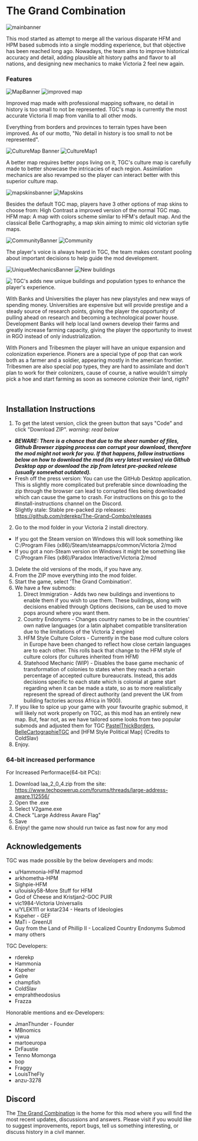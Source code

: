 # The Grand Combination

![mainbanner](https://user-images.githubusercontent.com/32886642/209586234-44f0d161-fe39-40c7-9ea8-6fc106547fd7.png)

This mod started as attempt to merge all the various disparate HFM and HPM based submods into a single modding experience, but that objective has been reached long ago. Nowadays, the team aims to improve historical accuracy and detail, adding plausible alt history paths and flavor to all nations, and designing new mechanics to make Victoria 2 feel new again. 

### Features

![MapBanner](https://user-images.githubusercontent.com/32886642/209600377-b23a8eed-caac-416d-bcd1-27a9df293d7f.png)
![improved map](https://user-images.githubusercontent.com/32886642/209600580-bf761c2c-4e13-419f-9a58-f116f73d86fc.png)

Improved map made with professional mapping software, no detail in history is too small to not be represented. TGC's map is currently the most accurate Victoria II map from vanilla to all other mods. 

Everything from borders and provinces to terrain types have been improved. As of our motto, "No detail in history is too small to not be represented". 

![CultureMap Banner](https://user-images.githubusercontent.com/32886642/209599678-d02b1aed-4b38-45ab-861b-2483fbfa2d29.png)
![CultureMap1](https://user-images.githubusercontent.com/32886642/209600947-2e505c04-9a8c-4fe1-a6cf-1d3e1bf4cc8e.png)

A better map requires better pops living on it, TGC's culture map is carefully made to better showcase the intricacies of each region. Assimilation mechanics are also revamped so the player can interact better with this superior culture map.

![mapskinsbanner](https://user-images.githubusercontent.com/32886642/209603162-9b771f08-2384-4526-a3cb-fa31a77229a9.png)
![Mapskins](https://user-images.githubusercontent.com/32886642/209603913-7d6cd0c8-8465-436f-98ed-71eb46f4f7c2.png)


Besides the default TGC map, players have 3 other options of map skins to choose from: High Contrast a improved version of the normal TGC map. HFM map: A map with colors scheme similar to HFM's default map. And the classical Belle Carthography, a map skin aiming to mimic old victorian sytle maps.

![CommunityBanner](https://user-images.githubusercontent.com/32886642/209602388-2573bbec-2418-421c-ac94-327e4ef4cfa5.png)
![Community](https://user-images.githubusercontent.com/32886642/209602402-e39c39d9-4967-4056-85da-32d93a7eb803.png)

The player's voice is always heard in TGC, the team makes constant pooling about important decisions to help guide the mod development. 

![UniqueMechanicsBanner](https://user-images.githubusercontent.com/32886642/209603508-c4613aa2-eb1d-4073-a30e-47d85c58dbe2.png)
![New buildings](https://user-images.githubusercontent.com/32886642/209605479-204565b7-4ebf-4217-8673-4562fa81fffd.png)

<img src="https://user-images.githubusercontent.com/32886642/209606164-6a4d50a4-da8d-489f-a5e0-d3e0e3580e58.png" align="left"/>

TGC's adds new unique buildings and population types to enhance the player's experience. 


With Banks and Universities the player has new playstyles and new ways of spending money. Universities are expensive but will provide prestige and a steady source of research points, giving the player the opportunity of pulling ahead on research and becoming a technological power house. Development Banks will help local land owners develop their farms and greatly increase farming capacity, giving the player the opportunity to invest in RGO instead of only industrialization. 

With Pioners and Tribesmen the player will have an unique expansion and colonization experience. Pioners are a special type of pop that can work both as a farmer and a soldier, appearing mostly in the american frontier. Tribesmen are also special pop types, they are hard to assimilate and don't plan to work for their colonizers, cause of course, a native wouldn't simply pick a hoe and start farming as soon as someone colonize their land, rigth?

<br clear="left"/>


## Installation Instructions


1. To get the latest version, click the green button that says "Code" and click "Download ZIP". *warning: read below*
  * ***BEWARE: There is a chance that due to the sheer number of files, Github Browser zipping process can corrupt your download, therefore the mod might not work for you. If that happens, follow instructions below on how to download the mod (its very latest version) via Github Desktop app or download the zip from latest pre-packed release (usually somewhat outdated).***
  * Fresh off the press version: You can use the GitHub Desktop application. This is slightly more complicated but preferable since downloading the zip through the browser can lead to corrupted files being downloaded which can cause the game to crash. For instructions on this go to the #install-instructions channel on the Discord.
  * Slightly stale: Stable pre-packed zip releases: https://github.com/rderekp/The-Grand-Combo/releases
2. Go to the mod folder in your Victoria 2 install directory.
  * If you got the Steam version on Windows this will look something like C:/Program Files (x86)/Steam/steamapps/common/Victoria 2/mod
  * If you got a non-Steam version on Windows it might be something like C:/Program Files (x86)/Paradox Interactive/Victoria 2/mod
3. Delete the old versions of the mods, if you have any.
4. From the ZIP move everything into the mod folder.
5. Start the game, select 'The Grand Combination'.
6. We have a few submods:
   1. Direct Immigration - Adds two new buildings and inventions to enable them if you wish to use them. These buildings, along with decisions enabled through Options decisions, can be used to move pops around where you want them.
   2. Country Endonyms - Changes country names to be in the countries' own native languages (or a latin alphabet compatible transliteration due to the limitations of the Victoria 2 engine)
   3. HFM Style Culture Colors - Currently in the base mod culture colors in Europe have been changed to reflect how close certain languages are to each other. This rolls back that change to the HFM style of culture colors (for cultures inherited from HFM)
   4. Statehood Mechanic (WIP) - Disables the base game mechanic of transformation of colonies to states when they reach a certain percentage of accepted culture bureaucrats. Instead, this adds decisions specific to each state which is colonial at game start regarding when it can be made a state, so as to more realistically represent the spread of direct authority (and prevent the UK from building factories across Africa in 1900).
7. If you like to spice up your game with your favourite graphic submod, it will likely not work properly on TGC, as this mod has an entirely new map. But, fear not, as we have tailored some looks from two popular submods and adjusted them for TGC [PastelThickBorders](https://github.com/emprahtheodosius/PastelThickBordersMod), [BelleCartographieTGC](https://github.com/emprahtheodosius/BelleCartographieTGC) and [HFM Style Political Map] (Credits to ColdSlav)
8. Enjoy.

### 64-bit increased performance

For Increased Performace(64-bit PCs):
1. Download laa_2_0_4.zip from the site: https://www.techpowerup.com/forums/threads/large-address-aware.112556/
2. Open the .exe
3. Select V2game.exe
4. Check "Large Address Aware Flag"
5. Save
6. Enjoy! the game now should run twice as fast now for any mod

## Acknowledgements

TGC was made possible by the below developers and mods:

* u/Hammonia-HFM mapmod
* arkhometha-HPM
* Sighpie-HFM
* u/louisky58-More Stuff for HFM
* God of Cheese and Kristjan2-GOC PUIR
* vic1984-Victoria Universalis
* u/YLEK111 or kstar234 - Hearts of Ideologies
* Kspeher - GEF
* MaTi - GreenUI
* Guy from the Land of Phillip II - Localized Country Endonyms Submod
* many others

TGC Developers:

* rderekp
* Hammonia
* Kspeher
* Gelre
* champfish
* ColdSlav
* emprahtheodosius
* Frazza

Honorable mentions and ex-Developers:

* JmanThunder - Founder
* MBnomics
* vjwua
* martoeuropa
* DrFaustie
* Tenno Momonga
* bop
* Fraggy
* LouisTheFly
* anzu-3278

## Discord

The [The Grand Combination](https://discord.gg/rGfQAgwyST) is the home for this mod where you will find the most recent updates, discussions and answers. Please visit if you would like to suggest improvements, report bugs, tell us something interesting, or discuss history in a civil manner.
